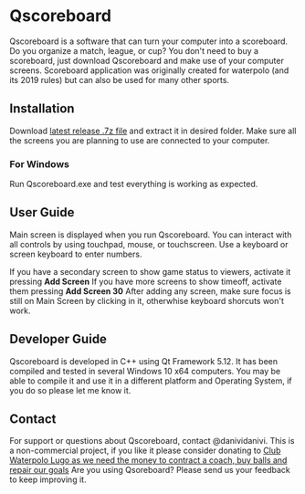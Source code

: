 # Qscoreboard
Qscoreboard is a software that can turn your computer into a scoreboard. 
Do you organize a match, league, or cup? You don't need to buy a scoreboard, just download Qscoreboard and make use of your computer screens.
Scoreboard application was originally created for waterpolo (and its 2019 rules) but can also be used for many other sports.

## Installation
Download [latest release .7z file](https://github.com/danividanivi/Qscoreboard/releases) and extract it in desired folder.
Make sure all the screens you are planning to use are connected to your computer.
### For Windows
Run Qscoreboard.exe and test everything is working as expected.

## User Guide
Main screen is displayed when you run Qscoreboard.
You can interact with all controls by using touchpad, mouse, or touchscreen.
Use a keyboard or screen keyboard to enter numbers.

If you have a secondary screen to show game status to viewers, activate it pressing **Add Screen**
If you have more screens to show timeoff, activate them pressing **Add Screen 30**
After adding any screen, make sure focus is still on Main Screen by clicking in it, otherwhise keyboard shorcuts won't work.

## Developer Guide
Qscoreboard is developed in C++ using Qt Framework 5.12.
It has been compiled and tested in several Windows 10 x64 computers.
You may be able to compile it and use it in a different platform and Operating System, if you do so please let me know it.

## Contact
For support or questions about Qscoreboard, contact @danividanivi.
This is a non-commercial project, if you like it please consider donating to [Club Waterpolo Lugo as we need the money to contract a coach, buy balls and repair our goals](https://www.paypal.me/waterpololugo)
Are you using Qsoreboard? Please send us your feedback to keep improving it.


